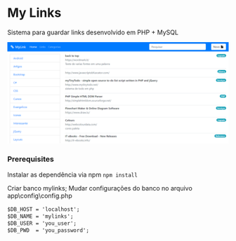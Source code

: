 # My Links

Sistema para guardar links desenvolvido em PHP + MySQL

![MyLinks](https://raw.githubusercontent.com/fernandovaller/MyLink/master/screenshot.png)

### Prerequisites

Instalar as dependência via npm
``
npm install
``

Criar banco mylinks;
Mudar configurações do banco no arquivo app\config\config.php

```
$DB_HOST = 'localhost';
$DB_NAME = 'mylinks';
$DB_USER = 'you_user';
$DB_PWD  = 'you_password';
```